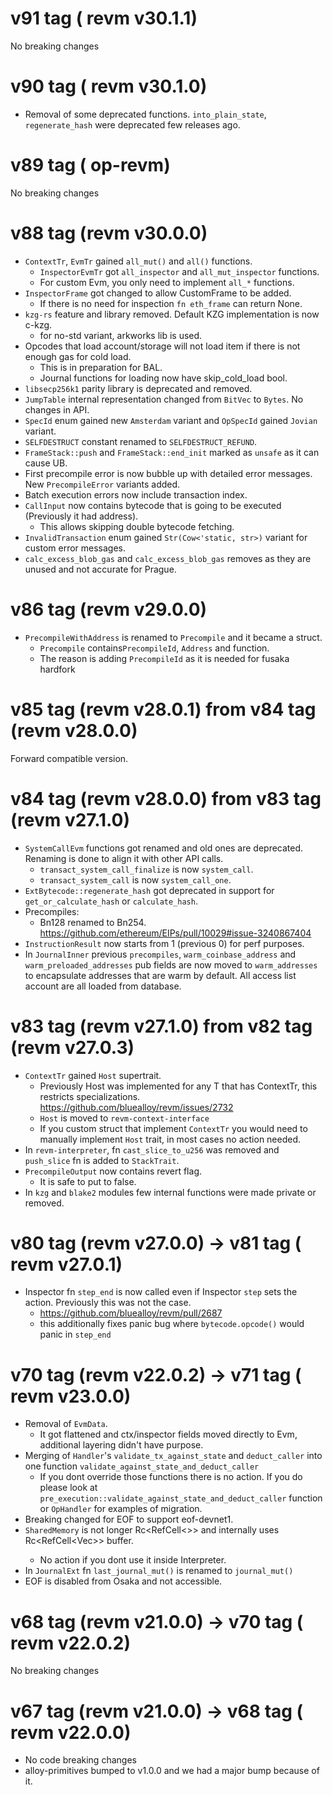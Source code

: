 
# v91 tag ( revm v30.1.1)

No breaking changes

# v90 tag ( revm v30.1.0)

* Removal of some deprecated functions. `into_plain_state`, `regenerate_hash` were deprecated few releases ago.

# v89 tag ( op-revm)

No breaking changes

# v88 tag (revm v30.0.0)

* `ContextTr`, `EvmTr` gained `all_mut()` and `all()` functions.
  * `InspectorEvmTr` got `all_inspector` and `all_mut_inspector` functions.
  * For custom Evm, you only need to implement `all_*` functions.
* `InspectorFrame` got changed to allow CustomFrame to be added.
  * If there is no need for inspection `fn eth_frame` can return None.
* `kzg-rs` feature and library removed. Default KZG implementation is now c-kzg.
  * for no-std variant, arkworks lib is used.
* Opcodes that load account/storage will not load item if there is not enough gas for cold load.
  * This is in preparation for BAL.
  * Journal functions for loading now have skip_cold_load bool.
* `libsecp256k1` parity library is deprecated and removed.
* `JumpTable` internal representation changed from `BitVec` to `Bytes`. No changes in API.
* `SpecId` enum gained new `Amsterdam` variant and `OpSpecId` gained `Jovian` variant.
* `SELFDESTRUCT` constant renamed to `SELFDESTRUCT_REFUND`.
* `FrameStack::push` and `FrameStack::end_init` marked as `unsafe` as it can cause UB.
* First precompile error is now bubble up with detailed error messages. New `PrecompileError` variants added.
* Batch execution errors now include transaction index.
* `CallInput` now contains bytecode that is going to be executed (Previously it had address).
  * This allows skipping double bytecode fetching.
* `InvalidTransaction` enum gained `Str(Cow<'static, str>)` variant for custom error messages.
* `calc_excess_blob_gas` and `calc_excess_blob_gas` removes as they are unused and not accurate for Prague.

# v86 tag (revm v29.0.0)

* `PrecompileWithAddress` is renamed to `Precompile` and it became a struct.
  * `Precompile` contains`PrecompileId`, `Address` and function.
  * The reason is adding `PrecompileId` as it is needed for fusaka hardfork

# v85 tag (revm v28.0.1) from v84 tag (revm v28.0.0)

Forward compatible version.

# v84 tag (revm v28.0.0) from v83 tag (revm v27.1.0)

* `SystemCallEvm` functions got renamed and old ones are deprecated. Renaming is done to align it with other API calls.
   * `transact_system_call_finalize` is now `system_call`.
   * `transact_system_call` is now `system_call_one`.
* `ExtBytecode::regenerate_hash` got deprecated in support for `get_or_calculate_hash` or `calculate_hash`.
* Precompiles:
  * Bn128 renamed to Bn254. https://github.com/ethereum/EIPs/pull/10029#issue-3240867404
* `InstructionResult` now starts from 1 (previous 0) for perf purposes.
* In `JournalInner` previous `precompiles`, `warm_coinbase_address` and `warm_preloaded_addresses` pub fields are now moved to `warm_addresses` to encapsulate addresses that are warm by default. All access list account are all loaded from database.


# v83 tag (revm v27.1.0) from v82 tag (revm v27.0.3)

* `ContextTr` gained `Host` supertrait.
  * Previously Host was implemented for any T that has ContextTr, this restricts specializations.
  https://github.com/bluealloy/revm/issues/2732
  * `Host` is moved to `revm-context-interface`
  * If you custom struct that implement `ContextTr` you would need to manually implement `Host` trait, in most cases no action needed.
* In `revm-interpreter`, fn `cast_slice_to_u256` was removed and `push_slice` fn is added to `StackTrait`.
* `PrecompileOutput` now contains revert flag.
  * It is safe to put to false.
* In `kzg` and `blake2` modules few internal functions were made private or removed.

# v80 tag (revm v27.0.0) -> v81 tag ( revm v27.0.1)

* Inspector fn `step_end` is now called even if Inspector `step` sets the action. Previously this was not the  case.
    * https://github.com/bluealloy/revm/pull/2687
    * this additionally fixes panic bug where `bytecode.opcode()` would panic in `step_end`

# v70 tag (revm v22.0.2) -> v71 tag ( revm v23.0.0)

* Removal of `EvmData`.
    * It got flattened and ctx/inspector fields moved directly to Evm, additional layering didn't have purpose.
* Merging of `Handler`'s `validate_tx_against_state` and `deduct_caller` into one function `validate_against_state_and_deduct_caller`
    * If you dont override those functions there is no action. If you do please look at `pre_execution::validate_against_state_and_deduct_caller`
    function or `OpHandler` for examples of migration.
* Breaking changed for EOF to support eof-devnet1. 
* `SharedMemory` is not longer Rc<RefCell<>> and internally uses Rc<RefCell<Vec<u8>>> buffer.
    * No action if you dont use it inside Interpreter.
* In `JournalExt` fn `last_journal_mut()` is renamed to `journal_mut()`
* EOF is disabled from Osaka and not accessible.

# v68 tag (revm v21.0.0) -> v70 tag ( revm v22.0.2)

No breaking changes

# v67 tag (revm v21.0.0) -> v68 tag ( revm v22.0.0)

* No code breaking changes
* alloy-primitives bumped to v1.0.0 and we had a major bump because of it.
